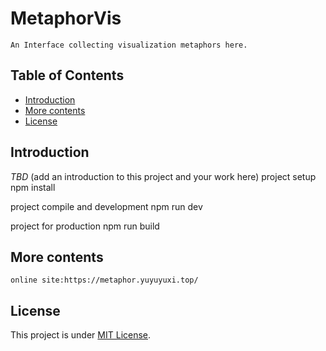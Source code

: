 # MetaphorVis

    An Interface collecting visualization metaphors here.

## Table of Contents

- [Introduction](#introduction)
- [More contents](#more-contents)
- [License](#license)

## Introduction

*TBD* (add an introduction to this project and your work here)
project setup
    npm install
    
project compile and development
    npm run dev
    
project for production
    npm run build

## More contents
    online site:https://metaphor.yuyuyuxi.top/

## License

This project is under [MIT License](https://github.com/WYXxixi999/MetapahorVis--main/blob/refactor/LICENSE).

